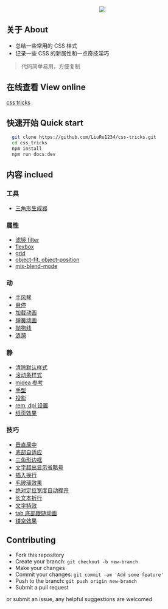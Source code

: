 <div align="center"><img src="https://raw.githubusercontent.com/QiShaoXuan/css_tricks/master/logo.png"></div>

## 关于 About

- 总结一些常用的 CSS 样式
- 记录一些 CSS 的新属性和一点奇技淫巧

> 代码简单易用，方便复制

## 在线查看 View online

<a href="https://liuru1234.github.io/css-tricks/" target="_blank">css tricks</a>

## 快速开始 Quick start

```bash
  git clone https://github.com/LiuRu1234/css-tricks.git
  cd css_tricks
  npm install
  npm run docs:dev
```

## 内容 inclued

### 工具

- <a href="https://github.com/LiuRu1234/css-tricks/createTriangle">三角形生成器</a>

### 属性

- <a href="https://github.com/LiuRu1234/css-tricks/filter">滤镜 filter</a>
- <a href="https://github.com/LiuRu1234/css-tricks/flexbox">flexbox</a>
- <a href="https://github.com/LiuRu1234/css-tricks/grid">grid</a>
- <a href="https://github.com/LiuRu1234/css-tricks/object">object-fit, object-position</a>
- <a href="https://github.com/LiuRu1234/css-tricks/mixBlendMode">mix-blend-mode</a>

### 动

- <a href="https://github.com/LiuRu1234/css-tricks/accordion">手风琴</a>
- <a href="https://github.com/LiuRu1234/css-tricks/hover">悬停</a>
- <a href="https://github.com/LiuRu1234/css-tricks/loading">加载动画</a>
- <a href="https://github.com/LiuRu1234/css-tricks/spring">弹簧动画</a>
- <a href="https://github.com/LiuRu1234/css-tricks/parabola">抛物线</a>
- <a href="https://github.com/LiuRu1234/css-tricks/ripple">涟漪</a>

### 静

- <a href="https://github.com/LiuRu1234/css-tricks/reset">清除默认样式</a>
- <a href="https://github.com/LiuRu1234/css-tricks/scrollTemp">滚动条样式</a>
- <a href="https://github.com/LiuRu1234/css-tricks/mdedia">midea 参考</a>
- <a href="https://github.com/LiuRu1234/css-tricks/cursor">手型</a>
- <a href="https://github.com/LiuRu1234/css-tricks/shadow">投影</a>
- <a href="https://github.com/LiuRu1234/css-tricks/remDpi">rem, dpi 设置</a>
- <a href="https://github.com/LiuRu1234/css-tricks/paper">纸页效果</a>

### 技巧

- <a href="https://github.com/LiuRu1234/css-tricks/verticalMiddle">垂直居中</a>
- <a href="https://github.com/LiuRu1234/css-tricks/bottom">底部自适应</a>
- <a href="https://github.com/LiuRu1234/css-tricks/triangle">三角形边框</a>
- <a href="https://github.com/LiuRu1234/css-tricks/ellipsis">文字超出显示省略号</a>
- <a href="https://github.com/LiuRu1234/css-tricks/lineBreak">插入换行</a>
- <a href="https://github.com/LiuRu1234/css-tricks/glass">毛玻璃效果</a>
- <a href="https://github.com/LiuRu1234/css-tricks/positionWidth">绝对定位宽度自动撑开</a>
- <a href="https://github.com/LiuRu1234/css-tricks/longText">长文本折行</a>
- <a href="https://github.com/LiuRu1234/css-tricks/textShadow">文字特效</a>
- <a href="https://github.com/LiuRu1234/css-tricks/tab">tab 底部跟随动画</a>
- <a href="https://github.com/LiuRu1234/css-tricks/hollowOut">镂空效果</a>

## Contributing

- Fork this repository
- Create your branch: `git checkout -b new-branch`
- Make your changes
- Commit your changes: `git commit -am 'Add some feature'`
- Push to the branch: `git push origin new-branch`
- Submit a pull request

or submit an issue, any helpful suggestions are welcomed


